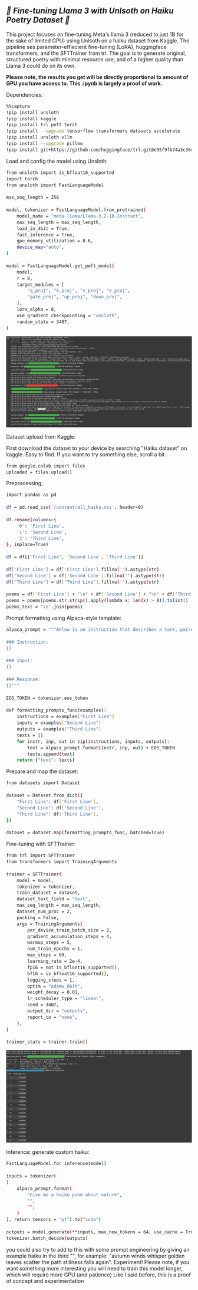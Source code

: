 ## ***🦙 Fine-tuning Llama 3 with Unlsoth on Haiku Poetry Dataset 🦙***

This project focuses on fine-tuning Meta's llama 3 (reduced to just 1B for the sake of limited GPU) using Unlsoth on a haiku dataset from Kaggle. 
The pipeline ses parameter-effiecient fine-tuning (LoRA), huggingface transformers, and the SFTTrainer from trl. The goal is to generate
original, structured poetry with minimal resource use, and of a higher quality than Llama 3 could do on its own. 

**Please note, the results you get will be directly proportional to amount of GPU you have access to. This .ipynb is largely a proof of work.**

Dependencies:

```bash
%%capture
!pip install unsloth
!pip install kaggle
!pip install trl peft torch
!pip install --upgrade tensorflow transformers datasets accelerate
!pip install unsloth vllm
!pip install --upgrade pillow
!pip install git+https://github.com/huggingface/trl.git@e95f9fb74a3c3647b86f251b7e230ec51c64b72b
```

Load and config the model using Unsloth:

```bash
from unsloth import is_bfloat16_supported
import torch
from unsloth import FastLanguageModel

max_seq_length = 256

model, tokenizer = FastLanguageModel.from_pretrained(
    model_name = "meta-llama/Llama-3.2-1B-Instruct",
    max_seq_length = max_seq_length,
    load_in_4bit = True,
    fast_inference = True,
    gpu_memory_utilization = 0.6,
    device_map="auto",
)

model = FastLanguageModel.get_peft_model(
    model,
    r = 8,
    target_modules = [
        "q_proj", "k_proj", "v_proj", "o_proj",
        "gate_proj", "up_proj", "down_proj",
    ],
    lora_alpha = 8,
    use_gradient_checkpointing = "unsloth",
    random_state = 3407,
)
```
![Unsloth](./Unsloth.png)


Dataset upload from Kaggle:

First download the dataset to your device by searching "Haiku dataset" on kaggle. Easy to find. 
If you want to try something else, scroll a bit. 
```bash
from google.colab import files
uploaded = files.upload()
```

Preprocessing;
```bash
import pandas as pd

df = pd.read_csv('/content/all_haiku.csv', header=0)

df.rename(columns={
    '0': 'First Line',
    '1': 'Second Line',
    '2': 'Third Line',
}, inplace=True)

df = df[['First Line', 'Second Line', 'Third Line']]

df['First Line'] = df['First Line'].fillna('').astype(str)
df['Second Line'] = df['Second Line'].fillna('').astype(str)
df['Third Line'] = df['Third Line'].fillna('').astype(str)

poems = df['First Line'] + "\n" + df['Second Line'] + "\n" + df['Third Line']
poems = poems[poems.str.strip().apply(lambda x: len(x) > 0)].tolist()
poems_text = "\n".join(poems)
```

Prompt formatting using Alpaca-style template:
```bash
alpaca_prompt = """Below is an instruction that describes a task, paired with an input that provides further context. Write a response that appropriately completes the request.

### Instruction:
{}

### Input:
{}

### Response:
{}"""

EOS_TOKEN = tokenizer.eos_token

def formatting_prompts_func(examples):
    instructions = examples["First Line"]
    inputs = examples["Second Line"]
    outputs = examples["Third Line"]
    texts = []
    for instr, inp, out in zip(instructions, inputs, outputs):
        text = alpaca_prompt.format(instr, inp, out) + EOS_TOKEN
        texts.append(text)
    return {"text": texts}
```

Prepare and map the dataset:
```bash
from datasets import Dataset

dataset = Dataset.from_dict({
    "First Line": df['First Line'],
    "Second Line": df['Second Line'],
    "Third Line": df['Third Line'],
})

dataset = dataset.map(formatting_prompts_func, batched=True)
```

Fine-tuning with SFTTrainer:
```bash
from trl import SFTTrainer
from transformers import TrainingArguments

trainer = SFTTrainer(
    model = model,
    tokenizer = tokenizer,
    train_dataset = dataset,
    dataset_text_field = "text",
    max_seq_length = max_seq_length,
    dataset_num_proc = 2,
    packing = False,
    args = TrainingArguments(
        per_device_train_batch_size = 2,
        gradient_accumulation_steps = 4,
        warmup_steps = 5,
        num_train_epochs = 1,
        max_steps = 60,
        learning_rate = 2e-4,
        fp16 = not is_bfloat16_supported(),
        bf16 = is_bfloat16_supported(),
        logging_steps = 1,
        optim = "adamw_8bit",
        weight_decay = 0.01,
        lr_scheduler_type = "linear",
        seed = 3407,
        output_dir = "outputs",
        report_to = "none",
    ),
)

trainer_stats = trainer.train()
```
![Unsloth](./Unsloth_training.png)

Inference: generate custom haiku: 
```bash
FastLanguageModel.for_inference(model)

inputs = tokenizer(
[
    alpaca_prompt.format(
        "Give me a haiku poem about nature",
        "",
        "", 
    )
], return_tensors = "pt").to("cuda")

outputs = model.generate(**inputs, max_new_tokens = 64, use_cache = True)
tokenizer.batch_decode(outputs)
```

you could also try to add to this with some prompt engineering by giving an example haiku in the third "", for example: "autumn winds whisper  golden leaves scatter the path   stillness falls again". Experiment! 
Please note, if you want something more interesting you will need to train this model longer, which will require more GPU (and patience) Like I said before, this is a proof of concept and experimentation 

